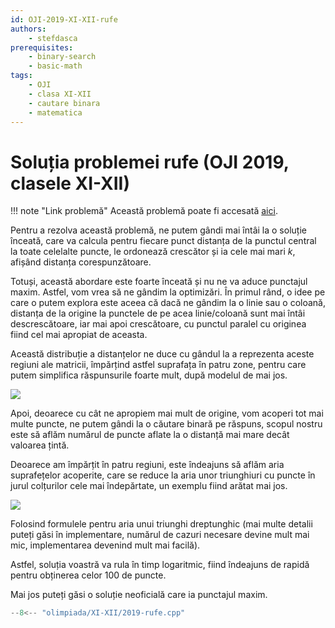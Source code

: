```yaml
---
id: OJI-2019-XI-XII-rufe
authors:
    - stefdasca
prerequisites:
    - binary-search
    - basic-math
tags:
    - OJI
    - clasa XI-XII
    - cautare binara
    - matematica
---
```


# Soluția problemei rufe (OJI 2019, clasele XI-XII)

!!! note "Link problemă"
    Această problemă poate fi accesată [aici](https://kilonova.ro/problems/21/).

Pentru a rezolva această problemă, ne putem gândi mai întâi la o soluție înceată,
care va calcula pentru fiecare punct distanța de la punctul central la toate
celelalte puncte, le ordonează crescător și ia cele mai mari $k$, afișând
distanța corespunzătoare.

Totuși, această abordare este foarte înceată și nu ne va aduce punctajul maxim.
Astfel, vom vrea să ne gândim la optimizări. În primul rând, o idee pe care o
putem explora este aceea că dacă ne gândim la o linie sau o coloană, distanța
de la origine la punctele de pe acea linie/coloană sunt mai întâi descrescătoare,
iar mai apoi crescătoare, cu punctul paralel cu originea fiind cel mai apropiat
de aceasta.

Această distribuție a distanțelor ne duce cu gândul la a reprezenta aceste
regiuni ale matricii, împărțind astfel suprafața în patru zone, pentru care putem
simplifica răspunsurile foarte mult, după modelul de mai jos.

![](../../../../images/olimpiada/oji/2019-rufe-1.png)

Apoi, deoarece cu cât ne apropiem mai mult de origine, vom acoperi tot mai multe
puncte, ne putem gândi la o căutare binară pe răspuns, scopul nostru este să
aflăm numărul de puncte aflate la o distanță mai mare decât valoarea țintă.

Deoarece am împărțit în patru regiuni, este îndeajuns să aflăm aria
suprafețelor acoperite, care se reduce la aria unor triunghiuri cu puncte
în jurul colțurilor cele mai îndepărtate, un exemplu fiind arătat mai jos.

![](../../../../images/olimpiada/oji/2019-rufe-2.png)

Folosind formulele pentru aria unui triunghi dreptunghic (mai multe detalii
puteți găsi în implementare, numărul de cazuri necesare devine mult mai mic,
implementarea devenind mult mai facilă).

Astfel, soluția voastră va rula în timp logaritmic, fiind îndeajuns de rapidă
pentru obținerea celor 100 de puncte.

Mai jos puteți găsi o soluție neoficială care ia punctajul maxim.

```cpp
--8<-- "olimpiada/XI-XII/2019-rufe.cpp"
```
